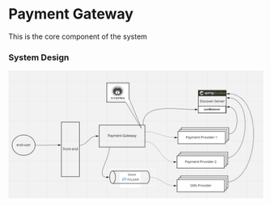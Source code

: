 # Payment Gateway
This is the core component of the system

### System Design
![system design](docs/images/system-design.png)
